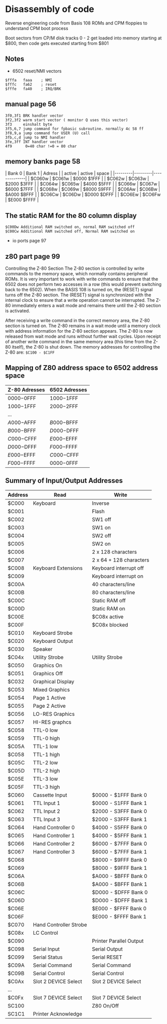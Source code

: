 # Disassembly of code
Reverse engineering code from Basis 108 ROMs and CPM floppies to understand CPM boot process

Boot sectors from CP/M disk tracks 0 - 2 get loaded into memory starting at $800, then code gets executed starting from $801

## Notes
* 6502 reset/NMI vectors
```
$fffa	faaa	; NMI
$fffc	fa62	; reset
$fffe	fa40	; IRQ/BRK
```
## manual page 56
```
3f0,3f1	BRK handler vector
3f2,3f2	warm start vector ( monitor Q uses this vector)
3f3		einshalt byte
3f5,6,7	jump command for fpbasic subroutine. normally 4c 58 ff
3f8,9,a	jump command for USER (U) call
3fb,c,d	jump to NMI handler
3fe,3ff	INT handler vector
4f9	     0=40 char !=0 = 80 char
```
## memory banks page 58
|  Bank 0 |  Bank 1 |    Adress    |
|  active |  active |    space     |
|---------|---------|--------------|
|  $C060w |  $C061w |  $0000 $1FFF |
|  $C062w |  $C063w |  $2000 $3FFF |
|  $C064w |  $C065w |  $4000 $5FFF |
|  $C066w |  $C067w |  $6000 $7FFF |
|  $C068w |  $C069w |  $8000 S9FFF |
|  $C06Aw |  $C06Bw |  $A000 $BFFF |
|  $C06Cw |  $C06Dw |  $D000 $DFFF |
|  $CO6Ew |  $CO6Fw |  $E000 $FFFF |

## The static RAM for the 80 column display
```
$C00Dw Additional RAM switched on, normal RAM switched off
$C00Cw Additional RAM switched off, Normal RAM switched on
```
* io ports page 97

## z80 part page 99
Controlling the Z-80 Section
The Z-80 section is controlled by write commands to the memory space, which normally contains
peripheral ROMs. It is very important to work with write commands to ensure that the 6502 
does not perform two accesses in a row (this would prevent switching back to the 6502).
When the BASIS 108 is turned on, the (RESET) signal turns off the Z-80 section.
The (RESET) signal is synchronized with the internal clock to ensure that a write operation 
cannot be interrupted. The Z-80 immediately enters a wait mode and remains there until 
the Z-80 section is activated.

After receiving a write command in the correct memory area, the Z-80 section is turned on. 
The Z-80 remains in a wait mode until a memory clock with address information for the 
Z-80 section appears. The Z-80 is now released from wait mode and runs without further wait cycles.
Upon receipt of another write command in the same memory area (this time from the Z-80 itself), 
the Z-80 is shut down. The memory addresses for controlling the Z-80 are:
`$C100 - $C1FF`

## Mapping of Z80 address space to 6502 address space
| Z-80 Adresses	| 6502 Adresses |
|---------------|---------------|
|  $0000-$0FFF  |  $1000-$1FFF  |
|  $1000-$1FFF  |  $2000-$2FFF  |
|              ...              |
|  $A000-$AFFF  |  $B000-$BFFF  |
|  $B000-$BFFF  |  $D000-$DFFF  |
|  $C000-$CFFF  |  $E000-$EFFF  |
|  $D000-$DFFF  |  $F000-$FFFF  |
|  $E000-$EFFF  |  $C000-$CFFF  |
|  $F000-$FFFF  |  $0000-$0FFF  |

## Summary of Input/Output Addresses
| Address | Read | Write |
|---|---|---|
| $C000 | Keyboard | Inverse |
| $C001 |  | Flash | 
| $C002 |  | SW1 off | 
| $C003 |  | SW1 on | 
| $C004 |  | SW2 off | 
| $C005 |  | SW2 on | 
| $C006 |  | 2 x 128 characters | 
| $C007 |  | 2 x 64 + 128 characters | 
| $C008 | Keyboard Extensions | Keyboard interrupt off | 
| $C009 |  | Keyboard interrupt on | 
| $C00A |  | 40 characters/line | 
| $C00B |  | 80 characters/line | 
| $C00C |  | Static RAM off | 
| $C00D |  | Static RAM on | 
| $C00E |  | $C08x active | 
| $C00F |  | $C08x blocked | 
| $C010 | Keyboard Strobe |  | 
| $C020 | Keyboard Output |  | 
| $C030 | Speaker |  | 
| $C04x | Utility Strobe | Utility Strobe | 
| $C050 | Graphics On |  | 
| $C051 | Graphics Off |  | 
| $C032 | Graphical Display |  | 
| $C053 | Mixed Graphics |  | 
| $C054 | Page 1 Active |  | 
| $C055 | Page 2 Active |  | 
| $C056 | LO-RES Graphics |  | 
| $C057 | HI-RES graphcs |  | 
| $C058 | TTL-0 low |  | 
| $C059 | TTL-0 high |  | 
| $C05A | TTL-1 low |  | 
| $C058 | TTL-1 high |  | 
| $C05C | TTL-2 low |  | 
| $C05D | TTL-2 high |  | 
| $C05E | TTL-3 low |  | 
| $C05F | TTL-3 high |  | 
| $C060 | Cassette Input | $0000 - $1FFF Bank 0 | 
| $C061 | TTL Input 1 | $0000 - S1FFF Bank 1 | 
| $C062 | TTL Input 2 | $2000 - S3FFF Bank 0 | 
| $C063 | TTL Input 3 | $2000 - S3FFF Bank 1 | 
| $C064 | Hand Controller 0 | $4000 - S5FFF Bank 0 | 
| $C065 | Hand Controller 1 | $4000 - $5FFF Bank 1 | 
| $C066 | Hand Controller 2 | $6000 - $7FFF Bank 0 | 
| $C067 | Hand Controller 3 | $6000 - $7FFF Bank 1 | 
| $C068 |  | $8000 - $9FFF Bank 0 | 
| $C069 |  | $8000 - $9FFF Bank 1 | 
| $C06A |  | $A000 - $BFFF Bank 0 | 
| $C06B |  | $A000 - $BFFF Bank 1 | 
| $C06C |  | $D000 - $DFFF Bank 0 | 
| $C06D |  | $D000 - $DFFF Bank 1 | 
| $C06E |  | $E000 - $FFFF Bank 0 | 
| $C06F |  | $E000 - $FFFF Bank 1 | 
| $C070 | Hand Controller Strobe |  | 
| $C08x | LC Control |  | 
| $C090 |  | Printer Parallel Output | 
| $C098 | Serial Input | Serial Output | 
| $C099 | Serial Status | Serial RESET | 
| $C09A | Serial Command | Serial Command | 
| $C09B | Serial Control | Serial Control | 
| $C0Ax | Slot 2 DEVICE Select | Slot 2 DEVICE Select | 
| ... |
| $C0Fx | Slot 7 DEVICE Select | Slot 7 DEVICE Select | 
| SC100 |  | Z80 On/Off | 
| SC1C1 | Printer Acknowledge |  | 

